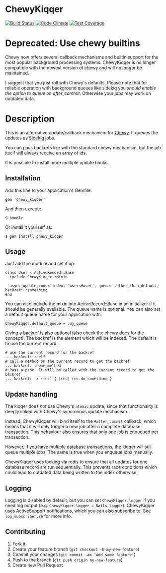 # ChewyKiqqer

[![Build Status](https://travis-ci.org/averell23/chewy_kiqqer.svg?branch=master)](https://travis-ci.org/averell23/chewy_kiqqer)
[![Code Climate](https://codeclimate.com/github/averell23/chewy_kiqqer.png)](https://codeclimate.com/github/averell23/chewy_kiqqer)
[![Test Coverage](https://codeclimate.com/github/averell23/chewy_kiqqer/coverage.png)](https://codeclimate.com/github/averell23/chewy_kiqqer)

# Deprecated: Use chewy builtins

Chewy now offers several callback mechanisms and builtin support for the most popular background processing systems.
ChewyKiqqer is no longer compatible with the newest version of chewy and will no longer be maintained.

I suggest that you just roll with Chewy's defaults. Please note that for reliable operation with background queues like sidekiq
you *should enable the option to queue on after_commit*. Otherwise your jobs may work on outdated data.

# Description

This is an alternative update/callback mechanism for [Chewy](https://github.com/toptal/chewy). It queues the updates as [Sidekiq](https://github.com/mperham/sidekiq) jobs.

You can pass backrefs like with the standard chewy mechanism, but the job itself will always receive an array of ids.

It is possible to install more multiple update hooks.

## Installation

Add this line to your application's Gemfile:

    gem 'chewy_kiqqer'

And then execute:

    $ bundle

Or install it yourself as:

    $ gem install chewy_kiqqer

## Usage

Just add the module and set it up:

    class User < ActiveRecord::Base
      include ChewyKiqqer::Mixin
      
      async_update_index index: 'users#user', queue: :other_than_default, backref: :something
    end

You can also include the mixin into ActiveRecord::Base in an initializer if it should be generally available.
The queue name is optional. You can also set a default queue name for your application with:
    
    ChewyKiqqer.default_queue = :my_queue

Giving a backref is also optional (also check the chewy docs for the concept). The backref is the element
which will be indexed. The default is to use the current record.

    # use the current record for the backref
    ... backref: :self
    # call a method on the current record to get the backref
    ... backref: :some_method
    # Pass a proc. It will be called with the current record to get the backref
    ... backref: -> (rec) { |rec| rec.do_something }

## Update handling

The kiqqer does *not* use Chewy's `atomic` update, since that functionality is deeply linked with Chewy's syncronous update mechanism.

Instead, ChewyKiqqer will bind itself to the `#after_commit` callback, which means that it will only trigger a new job after a complete database transaction. This behaviour also ensures that only one job is enqueued per transaction.

However, if you have multiple database transactions, the kiqqer will still queue multiple jobs. The same is true when you enqueue jobs manually.

ChewyKiqqer uses locking via redis to ensure that all updates for one database record are run sequentially. This prevents race conditions which could lead to outdated data being written to the index otherwise.

## Logging

Logging is disabled by default, but you can set `ChewyKiqqer.logger` if you need log output (e.g. `ChewyKiqqer.logger = Rails.logger`). ChewyKiqqer uses ActiveSupport notifications, which you can also subscribe to.
See `log_subscriber.rb` for more info.

## Contributing

1. Fork it
2. Create your feature branch (`git checkout -b my-new-feature`)
3. Commit your changes (`git commit -am 'Add some feature'`)
4. Push to the branch (`git push origin my-new-feature`)
5. Create new Pull Request

